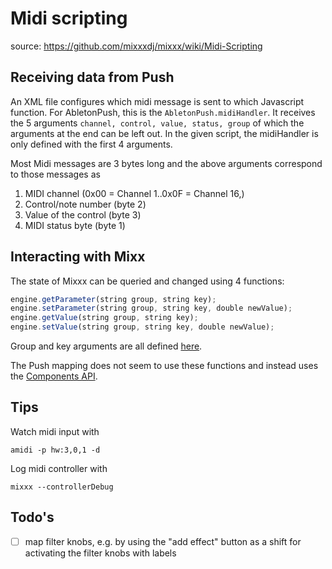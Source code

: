 # Midi scripting

source: https://github.com/mixxxdj/mixxx/wiki/Midi-Scripting

## Receiving data from Push

An XML file configures which midi message is sent to which Javascript function. For AbletonPush, this is the `AbletonPush.midiHandler`. It receives the 5 arguments `channel, control, value, status, group` of which the arguments at the end can be left out. In the given script, the midiHandler is only defined with the first 4 arguments.

Most Midi messages are 3 bytes long and the above arguments correspond to those messages as

1. MIDI channel (0x00 = Channel 1..0x0F = Channel 16,)
2. Control/note number (byte 2)
3. Value of the control (byte 3)
4. MIDI status byte (byte 1)


## Interacting with Mixx

The state of Mixxx can be queried and changed using 4 functions:

```js
engine.getParameter(string group, string key);
engine.setParameter(string group, string key, double newValue);
engine.getValue(string group, string key);
engine.setValue(string group, string key, double newValue);
```

Group and key arguments are all defined [here](https://manual.mixxx.org/2.3/en/chapters/appendix/mixxx_controls.html).

The Push mapping does not seem to use these functions and instead uses the [Components API](https://github.com/mixxxdj/mixxx/wiki/Components%20JS).

## Tips

Watch midi input with

    amidi -p hw:3,0,1 -d

Log midi controller with

    mixxx --controllerDebug

## Todo's

- [ ] map filter knobs, e.g. by using the "add effect" button as a shift for activating the filter knobs with labels